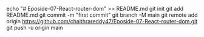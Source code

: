 echo "# Eposide-07-React-router-dom" >> README.md
git init
git add README.md
git commit -m "first commit"
git branch -M main
git remote add origin https://github.com/chaithrareddy47/Eposide-07-React-router-dom.git
git push -u origin main
